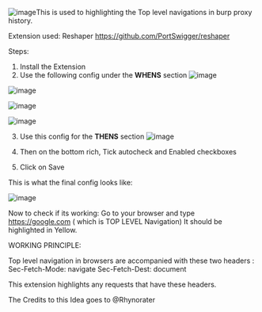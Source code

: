 ![image](https://github.com/user-attachments/assets/ec94cb9d-7a81-4ecd-964d-a0aa41deddfc)This is used to highlighting the Top level navigations in burp proxy history.

Extension used: Reshaper https://github.com/PortSwigger/reshaper

Steps:

1. Install the Extension
2. Use the following config under the **WHENS** section
![image](https://github.com/user-attachments/assets/fc743706-5524-422f-8c07-8c0996bccb1e)

![image](https://github.com/user-attachments/assets/e2241cb2-b7f1-4054-b547-dc10c64f9e5c)

![image](https://github.com/user-attachments/assets/8c2f576a-129c-4805-9101-04a23cf23b0f)

![image](https://github.com/user-attachments/assets/c7ed03db-705a-42f8-b36b-6e8a58a61f61)

3. Use this config for the **THENS** section 
![image](https://github.com/user-attachments/assets/0a49747a-541e-462b-8ac1-8f6b612e44cf)

4. Then on the bottom rich, Tick autocheck and Enabled checkboxes
5. Click on Save

This is what the final config looks like:

![image](https://github.com/user-attachments/assets/b4aff1a2-abc6-41db-bdda-9dfbc4aa8b33)


Now to check if its working: Go to your browser and type https://google.com ( which is TOP LEVEL Navigation) It should be highlighted in Yellow.

WORKING PRINCIPLE:

Top level navigation in browsers are accompanied with these two headers :
Sec-Fetch-Mode: navigate
Sec-Fetch-Dest: document

This extension highlights any requests that have these headers.

The Credits to this Idea goes to @Rhynorater

